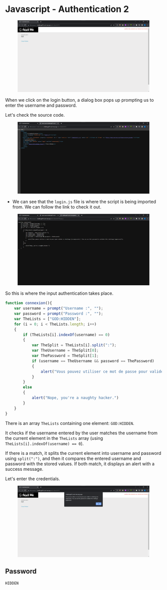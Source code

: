 # Javascript - Authentication 2

<figure><img src="../../.gitbook/assets/1 (68).png" alt=""><figcaption></figcaption></figure>

When we click on the login button, a dialog box pops up prompting us to enter the username and password.

Let's check the source code.

<figure><img src="../../.gitbook/assets/2 (66).png" alt=""><figcaption></figcaption></figure>

* We can see that the `login.js` file is where the script is being imported from. We can follow the link to check it out.

<figure><img src="../../.gitbook/assets/3 (60).png" alt=""><figcaption></figcaption></figure>

So this is where the input authentication takes place.

```javascript
function connexion(){
    var username = prompt("Username :", "");
    var password = prompt("Password :", "");
    var TheLists = ["GOD:HIDDEN"];
    for (i = 0; i < TheLists.length; i++)
    {
        if (TheLists[i].indexOf(username) == 0)
        {
            var TheSplit = TheLists[i].split(":");
            var TheUsername = TheSplit[0];
            var ThePassword = TheSplit[1];
            if (username == TheUsername && password == ThePassword)
            {
                alert("Vous pouvez utiliser ce mot de passe pour valider ce challenge (en majuscules) / You can use this password to validate this challenge (uppercase)");
            }
        }
        else
        {
            alert("Nope, you're a naughty hacker.")
        }
    }
}
```

There is an array `TheLists` containing one element: `GOD:HIDDEN`.

It checks if the username entered by the user matches the username from the current element in the `TheLists` array (using `TheLists[i].indexOf(username) == 0`).

If there is a match, it splits the current element into username and password using `split(":")`, and then it compares the entered username and password with the stored values. If both match, it displays an alert with a success message.

Let's enter the credentials.

<figure><img src="../../.gitbook/assets/4 (55).png" alt=""><figcaption></figcaption></figure>

## Password

```
HIDDEN
```
